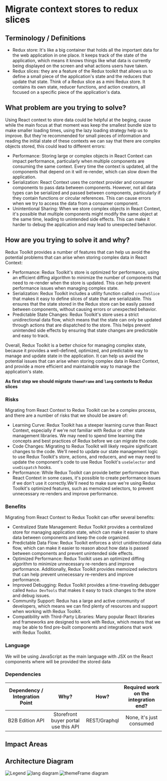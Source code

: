 # Migrate context stores to redux slices

## Terminology / Definitions

- Redux store: It's like a big container that holds all the important data for the web application in one place. It keeps track of the state of the application, which means it knows things like what data is currently being displayed on the screen and what actions users have taken.
- Redux slices: they are a feature of the Redux toolkit that allows us to define a small piece of the application's state and the reducers that update that state. Think of a Redux slice as a mini Redux store. It contains its own state, reducer functions, and action creators, all focused on a specific piece of the application's data.

## What problem are you trying to solve?

Using React context to store data could be helpful at the beging, cause while the main focus at that moment was keep the smallest bundle size to make smaller loading times, using the lazy loading strategy help us to improve. But they're recommended for small pieces of information and reading the initial state of these contexts we can say that there are complex objects stored, this could lead to different errors:

- Performance: Storing large or complex objects in React Context can impact performance, particularly when multiple components are consuming the same context. Every time the context is updated, all the components that depend on it will re-render, which can slow down the application.
- Serialization: React Context uses the context provider and consumer components to pass data between components. However, not all data types can be serialized and passed between components, particularly if they contain functions or circular references. This can cause errors when we try to access the data from a consumer component.
- Unintentional Sharing: When we store complex objects in React Context, it's possible that multiple components might modify the same object at the same time, leading to unintended side effects. This can make it harder to debug the application and may lead to unexpected behavior.

## How are you trying to solve it and why?

Redux Toolkit provides a number of features that can help us avoid the potential problems that can arise when storing complex data in React Context:

- Performance: Redux Toolkit's store is optimized for performance, using an efficient diffing algorithm to minimize the number of components that need to re-render when the store is updated. This can help prevent performance issues when managing complex state.
- Serialization: Redux Toolkit includes a utility function called `createSlice` that makes it easy to define slices of state that are serializable. This ensures that the state stored in the Redux store can be easily passed between components, without causing errors or unexpected behavior.
- Predictable State Changes: Redux Toolkit's store uses a strict unidirectional data flow, which means that the state can only be updated through actions that are dispatched to the store. This helps prevent unintended side effects by ensuring that state changes are predictable and easy to track.

Overall, Redux Toolkit is a better choice for managing complex state, because it provides a well-defined, optimized, and predictable way to manage and update state in the application. It can help us avoid the potential issues that can arise when storing complex data in React Context, and provide a more efficient and maintainable way to manage the application's state.

**As first step we should migrate `themeFrame` and `lang` contexts to Redux slices**

### Risks

Migrating from React Context to Redux Toolkit can be a complex process, and there are a number of risks that we should be aware of:

- Learning Curve: Redux Toolkit has a steeper learning curve than React Context, especially if we're not familiar with Redux or other state management libraries. We may need to spend time learning the concepts and best practices of Redux before we can migrate the code.
- Code Changes: Migrating to Redux Toolkit will likely require significant changes to the code. We'll need to update our state management logic to use Redux Toolkit's store, actions, and reducers, and we may need to update the component's code to use Redux Toolkit's `useSelector` and `useDispatch` hooks.
- Performance: While Redux Toolkit can provide better performance than React Context in some cases, it's possible to create performance issues if we don't use it correctly.We'll need to make sure we're using Redux Toolkit's optimized features, such as memoized selectors, to prevent unnecessary re-renders and improve performance.

### Benefits

Migrating from React Context to Redux Toolkit can offer several benefits:

- Centralized State Management: Redux Toolkit provides a centralized store for managing application state, which can make it easier to share data between components and keep the code organized.
- Predictable Data Flow: Redux Toolkit enforces a strict unidirectional data flow, which can make it easier to reason about how data is passed between components and prevent unintended side effects.
- Optimized Performance: Redux Toolkit uses an optimized diffing algorithm to minimize unnecessary re-renders and improve performance. Additionally, Redux Toolkit provides memoized selectors that can help prevent unnecessary re-renders and improve performance.
- Improved Debugging: Redux Toolkit provides a time-traveling debugger called `Redux DevTools` that makes it easy to track changes to the store and debug issues.
- Community Support: Redux has a large and active community of developers, which means we can find plenty of resources and support when working with Redux Toolkit.
- Compatibility with Third-Party Libraries: Many popular React libraries and frameworks are designed to work with Redux, which means that we may be able to find pre-built components and integrations that work with Redux Toolkit.

### Language

We will be using JavaScript as the main language with JSX on the React components where will be provided the stored data

### Dependencies

| Dependency / Integration Point |                 Why?                 |     How?     | Required work on the integration end? |
| :----------------------------: | :----------------------------------: | :----------: | :-----------------------------------: |
|         B2B Edition API          | Storefront buyer portal use this API | REST/Graphql |       None, it's just consumed        |

## Impact Areas

## Architecture Diagram

![Legend](./images/symbols-dataflow-diagram.png)
![lang diagram](./images/lang-dataflow-diagram.png)
![themeFrame diagram](./images/themeFrame-dataflow-diagram.png)
